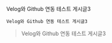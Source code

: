 <p>Velog와 Github 연동 테스트 게시글3</p>
<pre><code>Velog와 Github 연동 테스트 게시글3</code></pre><blockquote>
<p>Velog와 Github 연동 테스트 게시글3</p>
</blockquote>